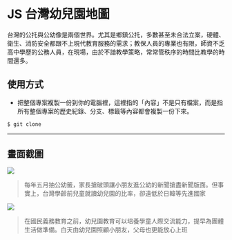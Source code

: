 # JS 台灣幼兒園地圖

台灣的公托與公幼像是兩個世界。尤其是鄉鎮公托，多數甚至未合法立案，硬體、衛生、消防安全都跟不上現代教育服務的需求；教保人員的專業也有限，師資不乏高中學歷的公務人員，在現場，由於不諳教學策略，常常管秩序的時間比教學的時間還多。

## 使用方式
- 把整個專案複製一份到你的電腦裡，這裡指的「內容」不是只有檔案，而是指所有整個專案的歷史紀錄、分支、標籤等內容都會複製一份下來。
```sh
$ git clone
```

----

## 畫面截圖
![](https://i.imgur.com/8bDZy3W.png)
> 每年五月抽公幼籤，家長搶破頭讓小朋友進公幼的新聞搶盡新聞版面。但事實上，台灣學齡前兒童就讀幼兒園的比率，卻遠低於日韓等先進國家

![](https://i.imgur.com/IPzvuGL.png)
> 在國民義務教育之前，幼兒園教育可以培養學童人際交流能力，提早為團體生活做準備。白天由幼兒園照顧小朋友，父母也更能放心上班
